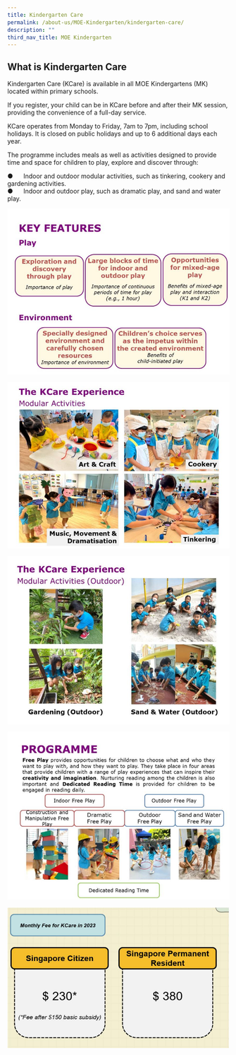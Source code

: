 ```yaml
---
title: Kindergarten Care
permalink: /about-us/MOE-Kindergarten/kindergarten-care/
description: ""
third_nav_title: MOE Kindergarten
---
```


What is Kindergarten Care
-------------------------

Kindergarten Care (KCare) is available in all MOE Kindergartens (MK) located within primary schools.

If you register, your child can be in KCare before and after their MK session, providing the convenience of a full-day service.

KCare operates from Monday to Friday, 7am to 7pm, including school holidays. It is closed on public holidays and up to 6 additional days each year.

The programme includes meals as well as activities designed to provide time and space for children to play, explore and discover through:

●      Indoor and outdoor modular activities, such as tinkering, cookery and gardening activities. <br>
●      Indoor and outdoor play, such as dramatic play, and sand and water play.

![](/images/2023%20MK/Picture23.jpg)

![](/images/2023%20MK/Picture24.jpg)

![](/images/2023%20MK/Picture25.jpg)

![](/images/2023%20MK/Picture26.jpg)

![](/images/2023%20MK/Picture27.jpg)